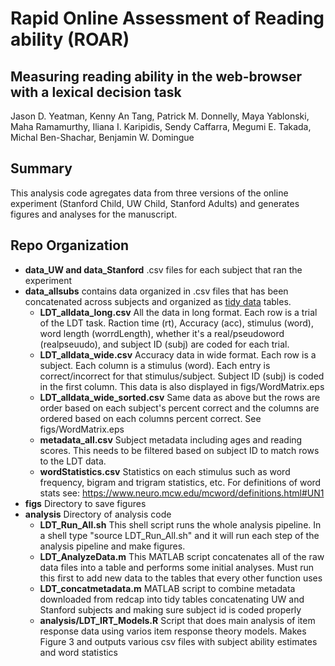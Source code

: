 # Rapid Online Assessment of Reading ability (ROAR)


## Measuring reading ability in the web-browser with a lexical decision task
Jason D. Yeatman, Kenny An Tang, Patrick M. Donnelly, Maya Yablonski, Maha Ramamurthy, Iliana I. Karipidis, Sendy Caffarra,  Megumi E. Takada, Michal Ben-Shachar, Benjamin W. Domingue

## Summary 
This analysis code agregates data from three versions of the online experiment (Stanford Child, UW Child, Stanford Adults) and generates figures and analyses for the manuscript.

## Repo Organization
* **data_UW and data_Stanford** .csv files for each subject that ran the experiment
* **data_allsubs** contains data organized in .csv files that has been concatenated across subjects and organized as [tidy data](https://r4ds.had.co.nz/tidy-data.html) tables.
  - **LDT_alldata_long.csv** All the data in long format. Each row is a trial of the LDT task. Raction time (rt), Accuracy (acc), stimulus (word), word length (worrdLength), whether it's a real/pseudoword (realpseuudo), and subject ID (subj) are coded for each trial.
  - **LDT_alldata_wide.csv** Accuracy data in wide format. Each row is a subject. Each column is a stimulus (word). Each entry is correct/incorrect for that stimulus/subject. Subject ID (subj) is coded in the first column. This data is also displayed in figs/WordMatrix.eps
  - **LDT_alldata_wide_sorted.csv** Same data as above but the rows are order based on each subject's percent correct and the columns are ordered based on each columns percent correct. See figs/WordMatrix.eps
  - **metadata_all.csv** Subject metadata including ages and reading scores. This needs to be filtered based on subject ID to match rows to the LDT data.
  - **wordStatistics.csv** Statistics on each stimulus such as word frequency, bigram and trigram statistics, etc. For definitions of word stats see: https://www.neuro.mcw.edu/mcword/definitions.html#UN1
* **figs** Directory to save figures
* **analysis** Directory of analysis code 
  - **LDT_Run_All.sh** This shell script runs the whole analysis pipeline. In a shell type "source LDT_Run_All.sh" and it will run each step of the analysis pipeline and make figures.
  - **LDT_AnalyzeData.m** This MATLAB script concatenates all of the raw data files into a table and performs some initial analyses. Must run this first to add new data to the tables that every other function uses
  - **LDT_concatmetadata.m** MATLAB script to combine metadata downloaded from redcap into tidy tables concatenating UW and Stanford subjects and making sure subject id is coded properly
  - **analysis/LDT_IRT_Models.R** Script that does main analysis of item response data using varios item response theory models. Makes Figure 3 and outputs various csv files with subject ability estimates and word statistics


